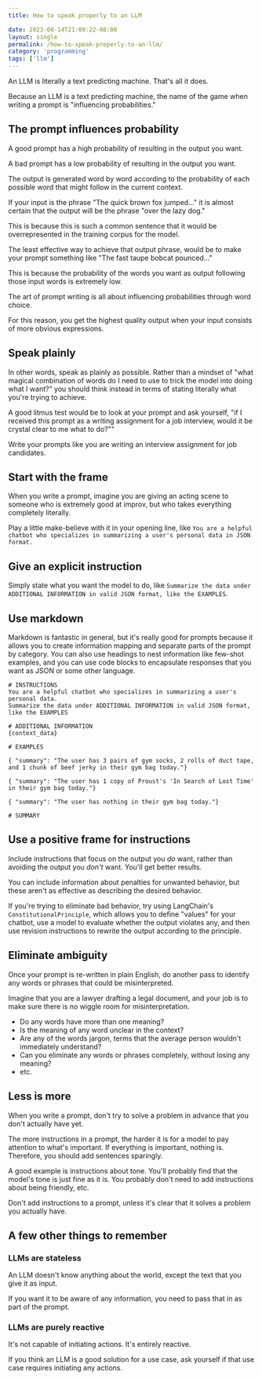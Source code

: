 ```yaml
---
title: How to speak properly to an LLM

date: 2023-08-14T21:09:22-08:00
layout: single
permalink: /how-to-speak-properly-to-an-llm/
category: 'programming'
tags: ['llm']
---
```


An LLM is literally a text predicting machine. That's all it does. 

Because an LLM is a text predicting machine, the name of the game when writing a prompt is "influencing probabilities."


## The prompt influences probability

A good prompt has a high probability of resulting in the output you want.

A bad prompt has a low probability of resulting in the output you want.

The output is generated word by word according to the probability of each possible word that might follow in the current context.

If your input is the phrase "The quick brown fox jumped..." it is almost certain that the output will be the phrase "over the lazy dog."

This is because this is such a common sentence that it would be overrepresented in the training corpus for the model.

The least effective way to achieve that output phrase, would be to make your prompt something like "The fast taupe bobcat pounced..."

This is because the probability of the words you want as output following those input words is extremely low.

The art of prompt writing is all about influencing probabilities through word choice.

For this reason, you get the highest quality output when your input consists of more obvious expressions. 


## Speak plainly

In other words, speak as plainly as possible. Rather than a mindset of "what magical combination of words do I need to use to trick the model into doing what I want?" you should think instead in terms of stating literally what you're trying to achieve.

A good litmus test would be to look at your prompt and ask yourself, "if I received this prompt as a writing assignment for a job interview, would it be crystal clear to me what to do?""

Write your prompts like you are writing an interview assignment for job candidates.


## Start with the frame

When you write a prompt, imagine you are giving an acting scene to someone who is extremely good at improv, but who takes everything completely literally.

Play a little make-believe with it in your opening line, like `You are a helpful chatbot who specializes in summarizing a user's personal data in JSON format.`


## Give an explicit instruction

Simply state what you want the model to do, like `Summarize the data under ADDITIONAL INFORMATION in valid JSON format, like the EXAMPLES`.


## Use markdown

Markdown is fantastic in general, but it's really good for prompts because it allows you to create information mapping and separate parts of the prompt by category. You can also use headings to nest information like few-shot examples, and you can use code blocks to encapsulate responses that you want as JSON or some other language.

```
# INSTRUCTIONS
You are a helpful chatbot who specializes in summarizing a user's personal data.
Summarize the data under ADDITIONAL INFORMATION in valid JSON format, like the EXAMPLES

# ADDITIONAL INFORMATION
{context_data}

# EXAMPLES

{ "summary": "The user has 3 pairs of gym socks, 2 rolls of duct tape, and 1 chunk of beef jerky in their gym bag today."}

{ "summary": "The user has 1 copy of Proust's 'In Search of Lost Time' in their gym bag today."}

{ "summary": "The user has nothing in their gym bag today."}

# SUMMARY
```


## Use a positive frame for instructions

Include instructions that focus on the output you _do_ want, rather than avoiding the output you _don't_ want. You'll get better results.

You can include information about penalties for unwanted behavior, but these aren't as effective as describing the desired behavior.

If you're trying to eliminate bad behavior, try using LangChain's `ConstitutionalPrinciple`, which allows you to define "values" for your chatbot, use a model to evaluate whether the output violates any, and then use revision instructions to rewrite the output according to the principle.


## Eliminate ambiguity 

Once your prompt is re-written in plain English, do another pass to identify any words or phrases that could be misinterpreted.

Imagine that you are a lawyer drafting a legal document, and your job is to make sure there is no wiggle room for misinterpretation.

* Do any words have more than one meaning?
* Is the meaning of any word unclear in the context?
* Are any of the words jargon, terms that the average person wouldn't immediately understand?
* Can you eliminate any words or phrases completely, without losing any meaning?
* etc.


## Less is more

When you write a prompt, don't try to solve a problem in advance that you don't actually have yet.

The more instructions in a prompt, the harder it is for a model to pay attention to what's important. If everything is important, nothing is. Therefore, you should add sentences sparingly.

A good example is instructions about tone. You'll probably find that the model's tone is just fine as it is. You probably don't need to add instructions about being friendly, etc.

Don't add instructions to a prompt, unless it's clear that it solves a problem you actually have.


## A few other things to remember


### LLMs are stateless

An LLM doesn't know anything about the world, except the text that you give it as input.

If you want it to be aware of any information, you need to pass that in as part of the prompt.


### LLMs are purely reactive

It's not capable of initiating actions. It's entirely reactive.

If you think an LLM is a good solution for a use case, ask yourself if that use case requires initiating any actions.
